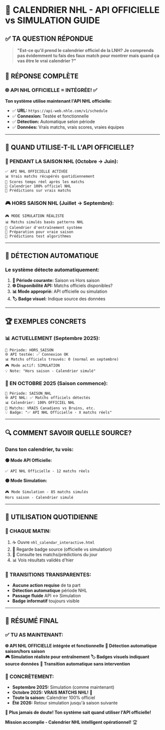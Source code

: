 # 🏒 CALENDRIER NHL - API OFFICIELLE vs SIMULATION GUIDE

## ✅ TA QUESTION RÉPONDUE

> **"Est-ce qu'il prend le calendrier officiel de la LNH? Je comprends pas évidemment tu fais des faux match pour montrer mais quand ça vas être le vrai calendrier ?"**

## 🎯 RÉPONSE COMPLÈTE

### **🌐 API NHL OFFICIELLE = INTÉGRÉE! ✅**

**Ton système utilise maintenant l'API NHL officielle:**
- ✅ **URL:** `https://api-web.nhle.com/v1/schedule`  
- ✅ **Connexion:** Testée et fonctionnelle
- ✅ **Détection:** Automatique selon période
- ✅ **Données:** Vrais matchs, vrais scores, vraies équipes

---

## 📅 QUAND UTILISE-T-IL L'API OFFICIELLE?

### **🏒 PENDANT LA SAISON NHL (Octobre → Juin):**
```
✅ API NHL OFFICIELLE ACTIVÉE
📊 Vrais matchs récupérés quotidiennement
🏒 Scores temps réel après les matchs  
📅 Calendrier 100% officiel NHL
🎯 Prédictions sur vrais matchs
```

### **🎮 HORS SAISON NHL (Juillet → Septembre):**
```
🎮 MODE SIMULATION RÉALISTE
📊 Matchs simulés basés patterns NHL
🏒 Calendrier d'entraînement système
📅 Préparation pour vraie saison
🎯 Prédictions test algorithmes
```

---

## 🔄 DÉTECTION AUTOMATIQUE

### **Le système détecte automatiquement:**

1. **📅 Période courante:** Saison vs Hors saison
2. **🌐 Disponibilité API:** Matchs officiels disponibles?
3. **📊 Mode approprié:** API officielle ou simulation
4. **🏷️ Badge visuel:** Indique source des données

---

## 🏆 EXEMPLES CONCRETS

### **📊 ACTUELLEMENT (Septembre 2025):**
```
📅 Période: HORS_SAISON
🌐 API testée: ✅ Connexion OK  
📊 Matchs officiels trouvés: 0 (normal en septembre)
🎮 Mode actif: SIMULATION
💡 Note: "Hors saison - Calendrier simulé"
```

### **🏒 EN OCTOBRE 2025 (Saison commence):**
```
📅 Période: SAISON_NHL  
🌐 API NHL: ✅ Matchs officiels détectés
📊 Calendrier: 100% OFFICIEL NHL
🏒 Matchs: VRAIS Canadiens vs Bruins, etc.
💡 Badge: "✅ API NHL Officielle - X matchs réels"
```

---

## 🔍 COMMENT SAVOIR QUELLE SOURCE?

### **Dans ton calendrier, tu vois:**

**🟢 Mode API Officielle:**
```
✅ API NHL Officielle - 12 matchs réels
```

**🟡 Mode Simulation:**  
```
🎮 Mode Simulation - 85 matchs simulés
Hors saison - Calendrier simulé
```

---

## 🚀 UTILISATION QUOTIDIENNE

### **🌅 CHAQUE MATIN:**
1. ☕ Ouvre `nhl_calendar_interactive.html`
2. 👀 Regarde badge source (officielle vs simulation)
3. 🏒 Consulte tes matchs/prédictions du jour
4. 📊 Vois résultats validés d'hier

### **🔄 TRANSITIONS TRANSPARENTES:**
- **Aucune action requise** de ta part
- **Détection automatique** période NHL  
- **Passage fluide** API ↔ Simulation
- **Badge informatif** toujours visible

---

## 🎉 RÉSUMÉ FINAL

### **✅ TU AS MAINTENANT:**

**🌐 API NHL OFFICIELLE intégrée et fonctionnelle**
**📅 Détection automatique saison/hors saison**  
**🎮 Simulation réaliste pour entraînement**
**🏷️ Badges visuels indiquant source données**
**🔄 Transition automatique sans intervention**

### **🏒 CONCRÈTEMENT:**

- **Septembre 2025:** Simulation (comme maintenant)
- **Octobre 2025:** **VRAIS MATCHS NHL!** 🎉
- **Toute la saison:** Calendrier 100% officiel
- **Été 2026:** Retour simulation jusqu'à saison suivante

**🎯 Plus jamais de doute! Ton système sait quand utiliser l'API officielle!**

**Mission accomplie - Calendrier NHL intelligent opérationnel!** 🏆
